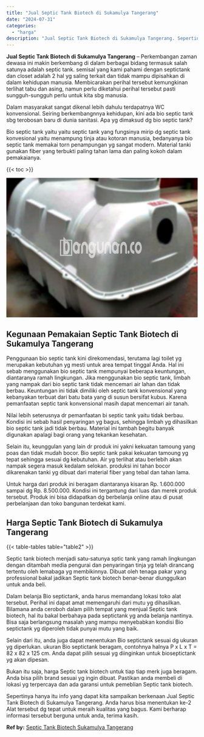 ```yaml
---
title: "Jual Septic Tank Biotech di Sukamulya Tangerang"
date: "2024-07-31"
categories: 
  - "harga"
description: "Jual Septic Tank Biotech di Sukamulya Tangerang. Sepertinya hanya itu info yang dapat kita sampaikan berkenaan Jual Septic Tank Biotech di Sukamulya Tangeran..."
---
```


**Jual Septic Tank Biotech di Sukamulya Tangerang** – Perkembangan zaman dewasa ini makin berkembang di dalam berbagai bidang termasuk salah satunya adalah septic tank. semisal yang kami pahami dengan septictank dan closet adalah 2 hal yg saling terkait dan tidak mampu dipisahkan di dalam kehidupan manusia. Membicarakan perihal tersebut kemungkinan terlihat tabu dan asing, namun perlu diketahui perihal tersebut pasti sungguh-sungguh perlu untuk kita sbg manusia.

Dalam masyarakat sangat dikenal lebih dahulu terdapatnya WC konvensional. Seiring berkembangnnya kehidupan, kini ada bio septic tank sbg terobosan baru di dunia sanitasi. Apa yg dimaksud dg bio septic tank?

Bio septic tank yaitu yaitu septic tank yang fungsinya mirip dg septic tank konvesional yaitu menampung tinja atau kotoran manusia, bedanyanya bio septic tank memakai torn penampungan yg sangat modern. Material tanki gunakan fiber yang terbukti paling tahan lama dan paling kokoh dalam pemakaianya.

{{< toc >}}

![Jual Septic Tank Biotech di Sukamulya Tangerang](/images/jual-bio-septictank-21.png)

## Kegunaan Pemakaian Septic Tank Biotech di Sukamulya Tangerang

Penggunaan bio septic tank kini direkomendasi, terutama lagi toilet yg merupakan kebutuhan yg mesti untuk area tempat tinggal Anda. Hal ini sebab menggunakan bio septic tank mempunyai beberapa keuntungan, diantaranya ramah lingkungan. Jika menggunakan bio septic tank, limbah yang nampak dari bio septic tank tidak mencemari air lahan dan tidak berbau. Keuntungan ini tidak dimiliki oleh septic tank konvensional yang kebanyakan terbuat dari batu bata yang di susun bersifat kubus. Karena pemanfaatan septic tank konvensional masih dapat mencemari air tanah.

Nilai lebih seterusnya dr pemanfaatan bi septic tank yaitu tidak berbau. Kondisi ini sebab hasil penyaringan yg bagus, sehingga limbah yg dihasilkan bio septic tank jadi tidak berbau. Material ini tambah begitu banyak digunakan apalagi bagi orang yang tekankan kesehatan.

Selain itu, keunggulan yang lain dr produk ini yakni kekuatan tamoung yang poas dan tidak mudah bocor. Bio septic tank pakai kekuatan tamoung yg tepat sehingga sesuai dg kebutuhan. Air yg terlihat atau berlebih akan nampak segera masuk kedalam selokan. produksi ini tahan bocor dikarenakan tanki yg dibuat dari material fiber yang tebal dan tahan lama.

Untuk harga dari produk ini beragam diantaranya kisaran Rp. 1.600.000 sampai dg Rp. 8.500.000. Kondisi ini tergantung dari luas dan merek produk tersebut. Produk ini bisa didapatkan dg berbelanja online atau di pusat perbelanjaan dan toko bangunan terdekat kami.

## Harga Septic Tank Biotech di Sukamulya Tangerang

{{< table-tables table="table2" >}}

Septic tank biotech menjadi satu-satunya sptic tank yang ramah lingkungan dengan ditambah media pengurai dan penyaringan tinja yg telah dirancang tertentu oleh lemabaga yg membikinnya. Dibuat oleh tenaga pakar yang professional bakal jadikan Septic tank biotech benar-benar diunggulkan untuk anda beli.

Dalam belanja Bio septictank, anda harus memandang lokasi toko alat tersebut. Perihal ini dapat amat memengaruhi dari mutu yg dihasilkan. Bilamana anda ceroboh dalam pilih tempat yang menjual Septic tank biotech, hal itu bakal berbahaya pada septictank yg anda belanja nantinya. Bisa saja berlangsung masalah yang mampu menyebabkan kondisi Bio septictank yg diperoleh tidak punyai mutu yang baik.

Selain dari itu, anda juga dapat menentukan Bio septictank sesuai dg ukuran yg diperlukan. ukuran Bio septictank beragam, contohnya halnya P x L x T = 82 x 82 x 125 cm. Anda dapat pilih sesuai yg diinginkan untuk bioseptictank yg akan dipesan.

Bukan itu saja, harga Septic tank biotech untuk tiap tiap merk juga beragam. Anda bisa pilih brand sesuai yg ingin dibuat. Pastikan anda membeli di lokasi yg terpercaya dan ada garansi untuk pemeblian Septic tank biotech.

Sepertinya hanya itu info yang dapat kita sampaikan berkenaan Jual Septic Tank Biotech di Sukamulya Tangerang. Anda harus bisa menentukan ke-2 Alat tersebut dg tepat untuk meraih kualitas yang bagus. Kami berharap informasi tersebut berguna untuk anda, terima kasih.

**Ref by:** [Septic Tank Biotech Sukamulya Tangerang](https://id.wikipedia.org/wiki/Septic)
